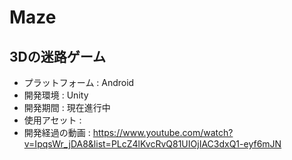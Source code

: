 # Maze 
## 3Dの迷路ゲーム

* プラットフォーム : Android
* 開発環境 : Unity
* 開発期間 : 現在進行中
* 使用アセット : 
* 開発経過の動画 : https://www.youtube.com/watch?v=IpqsWr_jDA8&list=PLcZ4lKvcRvQ81UIOjIAC3dxQ1-eyf6mJN

